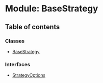 # Module: BaseStrategy

## Table of contents

### Classes

- [BaseStrategy](../classes/BaseStrategy.BaseStrategy-1.md)

### Interfaces

- [StrategyOptions](../interfaces/BaseStrategy.StrategyOptions.md)

